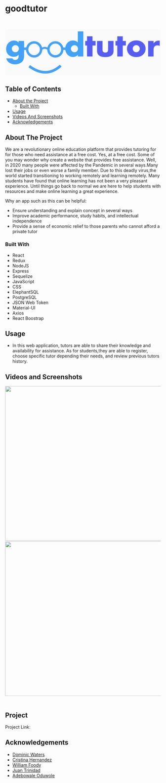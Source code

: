 # goodtutor

<!-- PROJECT LOGO -->
<br />
<p align="center">
    <img src="/final-project/src/Components/goodtutorlogo.jpg">
  </a>
  
  
<!-- PROJECT LOGO -->
<br />




<!-- TABLE OF CONTENTS -->
## Table of Contents

* [About the Project](#about-the-project)
  * [Built With](#built-with)
* [Usage](#usage)
* [Videos And Screenshots](#videos-and-screenshots)
* [Acknowledgements](#acknowledgements)



<!-- ABOUT THE PROJECT -->
## About The Project
<!-- [![Product Name Screen Shot][product-screenshot]](https://example.com) -->
We are a revolutionary online education platform that provides tutoring for for those who need assistance at a free cost. Yes, at a free cost. Some of you may wonder why create a website that provides free assistance. Well, in 2020 many people were affected by the Pandemic in several ways.Many lost their jobs or even worse a family member. Due to this deadly virus,the world started transitioning to working remotely and learning remotely. Many students have found that online learning has not been a very pleasant experience. Until things go back to normal we are here to help students with resources and make online learning a great experience.


Why an app such as this can be helpful:
* Ensure understanding and  explain concept in several ways
* Improve academic performance, study habits, and intellectual independence 
* Provide a sense of economic relief to those parents who cannot afford a private tutor





### Built With
* React
* Redux
* NodeJS
* Express
* Sequelize
* JavaScript
* CSS
* ElephantSQL
* PostgreSQL
* JSON Web Token
* Material-UI
* Axios
* React Boostrap
<!-- USAGE EXAMPLES -->
## Usage
* In this web application, tutors are able to share their knowledge and availability for assistance. As for students,they are able to register, choose specific tutor depending their needs, and review previous tutors history.
## Videos and Screenshots
<img src="" width=900 height=500>
<img src="" width=900 height=500>
<img src="">

<!-- CONTACT -->
## Project



Project Link: 




<!-- ACKNOWLEDGEMENTS -->
## Acknowledgements
 
 * [Dominic Waters](https://github.com/DomWat)
 * [Cristina Hernandez](https://github.com/cristinahdz29)
 * [William Foody](https://github.com/wfoody)
 * [Juan Trinidad](https://github.com/juantrinidad14)
 * [Adebowale Oduwole](https://github.com/AOLink)
 





<!-- MARKDOWN LINKS & IMAGES -->
<!-- https://www.markdownguide.org/basic-syntax/#reference-style-links -->
[contributors-shield]: https://img.shields.io/github/contributors/github_username/repo.svg?style=flat-square
[contributors-url]: https://github.com/github_username/repo/graphs/contributors
[forks-shield]: https://img.shields.io/github/forks/github_username/repo.svg?style=flat-square
[forks-url]: https://github.com/github_username/repo/network/members
[stars-shield]: https://img.shields.io/github/stars/github_username/repo.svg?style=flat-square
[stars-url]: https://github.com/github_username/repo/stargazers
[issues-shield]: https://img.shields.io/github/issues/github_username/repo.svg?style=flat-square
[issues-url]: https://github.com/github_username/repo/issues
[license-shield]: https://img.shields.io/github/license/github_username/repo.svg?style=flat-square
[license-url]: https://github.com/github_username/repo/blob/master/LICENSE.txt
[linkedin-shield]: https://img.shields.io/badge/-LinkedIn-black.svg?style=flat-square&logo=linkedin&colorB=555
[linkedin-url]: https://linkedin.com/in/github_username
[product-screenshot]: images/screenshot.png
